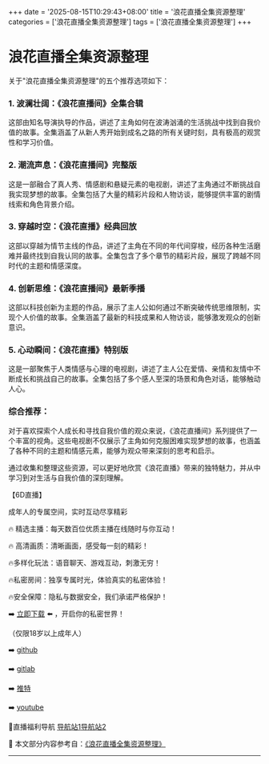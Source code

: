 +++
date = '2025-08-15T10:29:43+08:00'
title = '浪花直播全集资源整理'
categories = ['浪花直播全集资源整理']
tags = ['浪花直播全集资源整理']
+++

# 浪花直播全集资源整理

关于"浪花直播全集资源整理"的五个推荐选项如下：

### 1. 波澜壮阔：《浪花直播间》全集合辑
这部由知名导演执导的作品，讲述了主角如何在波涛汹涌的生活挑战中找到自我价值的故事。全集涵盖了从新人秀开始到成名之路的所有关键时刻，具有极高的观赏性和学习价值。

### 2. 潮流声息：《浪花直播间》完整版
这是一部融合了真人秀、情感剧和悬疑元素的电视剧，讲述了主角通过不断挑战自我实现梦想的故事。全集包括了大量的精彩片段和人物访谈，能够提供丰富的剧情线索和角色背景介绍。

### 3. 穿越时空：《浪花直播》经典回放
这部以穿越为情节主线的作品，讲述了主角在不同的年代间穿梭，经历各种生活磨难并最终找到自我认同的故事。全集包含了多个章节的精彩片段，展现了跨越不同时代的主题和情感深度。

### 4. 创新思维：《浪花直播间》最新季播
这部以科技创新为主题的作品，展示了主人公如何通过不断突破传统思维限制，实现个人价值的故事。全集涵盖了最新的科技成果和人物访谈，能够激发观众的创新意识。

### 5. 心动瞬间：《浪花直播》特别版
这是一部聚焦于人类情感与心理的电视剧，讲述了主人公在爱情、亲情和友情中不断成长和挑战自己的故事。全集包括了多个感人至深的场景和角色对话，能够触动人心。

### 综合推荐：
对于喜欢探索个人成长和寻找自我价值的观众来说，《浪花直播间》系列提供了一个丰富的视角。这些电视剧不仅展示了主角如何克服困难实现梦想的故事，也涵盖了各种不同的主题和情感元素，能够为观众带来深刻的思考和启示。

通过收集和整理这些资源，可以更好地欣赏《浪花直播》带来的独特魅力，并从中学习到对生活与自我价值的深刻理解。

【6D直播】

 成年人的专属空间，实时互动尽享精彩

🔥 精选主播：每天数百位优质主播在线随时与你互动！

🔥 高清画质：清晰画面，感受每一刻的精彩！

🔥多样化玩法：语音聊天、游戏互动，刺激无穷！

🔥私密房间：独享专属时光，体验真实的私密体验！

🔥安全保障：隐私与数据安全，我们承诺严格保护！

➡️ [立即下载](https://down123.s3.ap-east-1.amazonaws.com/down/down.html?channelCode=blog) ⬅️ ，开启你的私密世界！

 （仅限18岁以上成年人）

➡️ [github](https://aldult-live.github.io/)

➡️ [gitlab](https://seo-09598d.gitlab.io/)

➡️ [推特](https://x.com/wegame33)

➡️ [youtube](https://www.youtube.com/@6Dlive)

🔞直播福利导航   [导航站1](https://webstack-86085a.gitlab.io/)[导航站2](https://onlygit123-2.github.io/)

📘 本文部分内容参考自：[《浪花直播全集资源整理》](https://webstack-hugo-4.pages.dev/)

---
